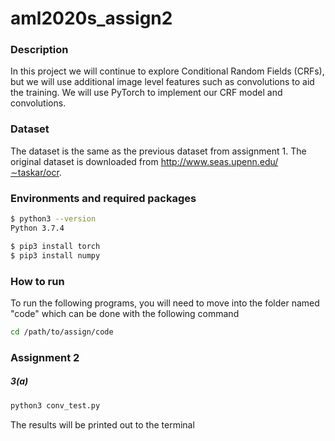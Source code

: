 # aml2020s_assign2

### Description
In this project we will continue to explore Conditional Random Fields (CRFs), but we will use additional image level features such as convolutions to aid the training. We will use PyTorch to implement our CRF model and convolutions.

### Dataset
The dataset is the same as the previous dataset from assignment 1. The original dataset is downloaded from http://www.seas.upenn.edu/∼taskar/ocr. 

### Environments and required packages
```bash
$ python3 --version
Python 3.7.4

$ pip3 install torch
$ pip3 install numpy
```

### How to run
To run the following programs, you will need to move into the folder named "code" which can be done with the following command
```bash
cd /path/to/assign/code
```

### Assignment 2
##### 3(a)
```bash
python3 conv_test.py
```
The results will be printed out to the terminal
